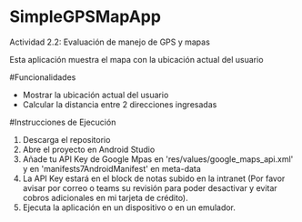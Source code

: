# SimpleGPSMapApp
Actividad 2.2: Evaluación de manejo de GPS y mapas

Esta aplicación muestra el mapa con la ubicación actual del usuario

#Funcionalidades

- Mostrar la ubicación actual del usuario
- Calcular la distancia entre 2 direcciones ingresadas

#Instrucciones de Ejecución
1. Descarga el repositorio
2. Abre el proyecto en Android Studio
3. Añade tu API Key de Google Mpas en 'res/values/google_maps_api.xml' y en 'manifests7AndroidManifest' en meta-data
4. La API Key estará en el block de notas subido en la intranet (Por favor avisar por correo o teams su revisión para poder desactivar y evitar cobros adicionales en mi tarjeta de crédito).
5. Ejecuta la aplicación en un dispositivo o en un emulador.
   
